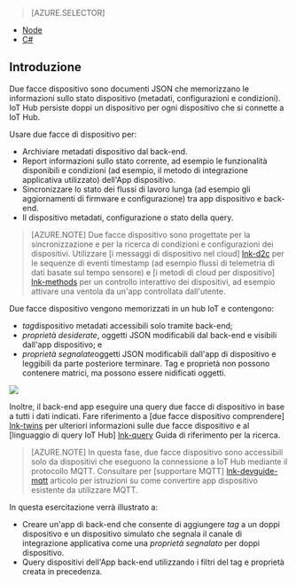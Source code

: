 > [AZURE.SELECTOR]
- [Node](../articles/iot-hub/iot-hub-node-node-twin-getstarted.md)
- [C#](../articles/iot-hub/iot-hub-csharp-node-twin-getstarted.md)

## <a name="introduction"></a>Introduzione

Due facce dispositivo sono documenti JSON che memorizzano le informazioni sullo stato dispositivo (metadati, configurazioni e condizioni). IoT Hub persiste doppi un dispositivo per ogni dispositivo che si connette a IoT Hub.

Usare due facce di dispositivo per:

* Archiviare metadati dispositivo dal back-end.
* Report informazioni sullo stato corrente, ad esempio le funzionalità disponibili e condizioni (ad esempio, il metodo di integrazione applicativa utilizzato) dell'App dispositivo.
* Sincronizzare lo stato dei flussi di lavoro lunga (ad esempio gli aggiornamenti di firmware e configurazione) tra app dispositivo e back-end.
* Il dispositivo metadati, configurazione o stato della query.

> [AZURE.NOTE] Due facce dispositivo sono progettate per la sincronizzazione e per la ricerca di condizioni e configurazioni dei dispositivi. Utilizzare [i messaggi di dispositivo nel cloud] [ lnk-d2c] per le sequenze di eventi timestamp (ad esempio flussi di telemetria di dati basate sul tempo sensore) e [i metodi di cloud per dispositivo] [ lnk-methods] per un controllo interattivo dei dispositivi, ad esempio attivare una ventola da un'app controllata dall'utente.

Due facce dispositivo vengono memorizzati in un hub IoT e contengono:

* *tag*dispositivo metadati accessibili solo tramite back-end;
* *proprietà desiderate*, oggetti JSON modificabili dal back-end e visibili dall'app dispositivo; e
* *proprietà segnalate*oggetti JSON modificabili dall'app di dispositivo e leggibili da parte posteriore terminare. Tag e proprietà non possono contenere matrici, ma possono essere nidificati oggetti.

![][img-twin]

Inoltre, il back-end app eseguire una query due facce di dispositivo in base a tutti i dati indicati.
Fare riferimento a [due facce dispositivo comprendere] [ lnk-twins] per ulteriori informazioni sulle due facce dispositivo e al [linguaggio di query IoT Hub] [ lnk-query] Guida di riferimento per la ricerca.

> [AZURE.NOTE] In questa fase, due facce dispositivo sono accessibili solo da dispositivi che eseguono la connessione a IoT Hub mediante il protocollo MQTT. Consultare per [supportare MQTT] [ lnk-devguide-mqtt] articolo per istruzioni su come convertire app dispositivo esistente da utilizzare MQTT.

In questa esercitazione verrà illustrato a:

- Creare un'app di back-end che consente di aggiungere *tag* a un doppi dispositivo e un dispositivo simulato che segnala il canale di integrazione applicativa come una *proprietà segnalato* per doppi dispositivo.
- Query dispositivi dell'App back-end utilizzando i filtri del tag e proprietà creata in precedenza.


<!-- images -->
[img-twin]: media/iot-hub-selector-twin-get-started/twin.png

<!-- links -->
[lnk-query]: ../articles/iot-hub/iot-hub-devguide-query-language.md
[lnk-twins]: ../articles/iot-hub/iot-hub-devguide-device-twins.md
[lnk-d2c]: ../articles/iot-hub/iot-hub-devguide-messaging.md#device-to-cloud-messages
[lnk-methods]: ../articles/iot-hub/iot-hub-devguide-direct-methods.md
[lnk-devguide-mqtt]: ../articles/iot-hub/iot-hub-mqtt-support.md